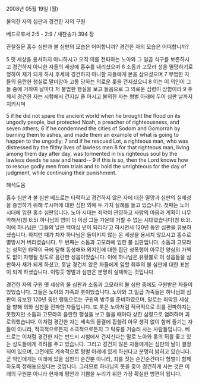 2008년 05월 19일 (월)

불의한 자의 심판과 경건한 자의 구원



베드로후서 2:5 - 2:9 / 새찬송가 394 장


관찰질문
홍수 심판과 불 심판의 모습은 어떠합니까? 
경건한 자의 모습은 어떠합니까? 

5 옛 세상을 용서하지 아니하시고 오직 의를 전파하는 노아와 그 일곱 식구를 보존하시고 경건하지 아니한 자들의 세상에 홍수를 내리셨으며 6 소돔과 고모라 성을 멸망하기로 정하여 재가 되게 하사 후세에 경건하지 아니할 자들에게 본을 삼으셨으며 7 무법한 자들의 음란한 행실로 말미암아 고통 당하는 의로운 롯을 건지셨으니 8 이는 이 의인이 그들 중에 거하여 날마다 저 불법한 행실을 보고 들음으로 그 의로운 심령이 상함이라 9 주께서 경건한 자는 시험에서 건지실 줄 아시고 불의한 자는 형벌 아래에 두어 심판 날까지 지키시며  


5 if he did not spare the ancient world when he brought the flood on its ungodly people, but protected Noah, a preacher of righteousness, and seven others; 6 if he condemned the cities of Sodom and Gomorrah by burning them to ashes, and made them an example of what is going to happen to the ungodly; 7 and if he rescued Lot, a righteous man, who was distressed by the filthy lives of lawless men 8 for that righteous man, living among them day after day, was tormented in his righteous soul by the lawless deeds he saw and heard-- 9 if this is so, then the Lord knows how to rescue godly men from trials and to hold the unrighteous for the day of judgment, while continuing their punishment.

해석도움





홍수 심판과 불 심판  베드로는 타락하고 경건하지 않은 자에 대한 멸망과 심판의 실제성을 증명하기 위해 루시퍼에 대한 심판 외에 두 가지 실례를 들고 있습니다. 첫째는 노아 시대에 임한 홍수 심판입니다. 노아 시대는 죄악이 관영하고 사람의 마음과 계획이 너무 악해서(창 6:5) 하나님의 영이 더 이상 그들 가운데 거할 수 없는 시대였습니다(창 6:3). 이에 하나님은 ‘그들의 날은 백이십 년이 되리라’고 하시면서 120년 동안 심판을 유보하셨습니다. 하지만 때가 차자 하나님은 돌이키지 않는 온 세상을 용서치 않으시고 홍수로 멸망시켜 버리셨습니다. 두 번째는 소돔과 고모라에 임한 불 심판입니다. 소돔과 고모라는 성적인 타락이 극에 달해 동성애와 외지인에 대한 집단 성폭행이 아무런 양심의 가책도 없이 자행될 정도로 음란한 성읍이었습니다. 이에 하나님은 유황불로 이 성읍들을 심판하사 재가 되게 하셨고, 훗날 경건치 않은 자들에게 임할 최후의 불 심판에 대한 표본이 되게 하셨습니다. 이렇듯 형벌과 심판은 분명히 실재하는 것입니다.   

경건한 자의 구원  옛 세상의 물 심판과 소돔과 고모라의 불 심판 중에도 구원받은 자들이 있었습니다. 그들은 노아의 가족과 롯이었습니다. 노아와 그 일곱 가족들은 하나님의 심판이 유보된 120년 동안 행동으로는 구원의 방주를 준비하였으며, 말로는 죄악된 세상을 향해 의와 심판을 전파한 자들입니다. 또 롯은 노아처럼 적극적으로 의를 전파하지는 못했지만 소돔과 고모라의 음란한 행실을 보고 들을 때마다 상한 심령으로 염려하며 괴로워했습니다. 이처럼 경건한 자는 세속의 물결에 휩쓸려 아무 생각 없이 함께 즐기는 자들이 아니라, 적극적으로든지 소극적으로든지 그 탁류를 거슬러 사는 사람들입니다. 베드로는 이처럼 경건한 자는 반드시 시험에서 건지신다는 말로 노아와 롯의 뒤를 좇고 있는 성도들에게 격려를 주고 있습니다. 그리고 경건치 않은 자들에게는 심판의 날이 결정되어 있으며, 그전에도 계속적으로 형벌 아래에 있게 하신다고 분명히 밝히고 있습니다. 곧 악인에게는 미래에 있을 심판의 순간뿐 아니라, 죄를 짓는 순간순간마다 형벌이 함께 하도록 정해놓으셨다는 것입니다. 그러므로 하나님의 뜻을 좇아 경건하게 사는 것은 미래의 구원뿐 아니라 현재에 평안과 기쁨을 누리기 위한 가장 확실한 방편이 됩니다.